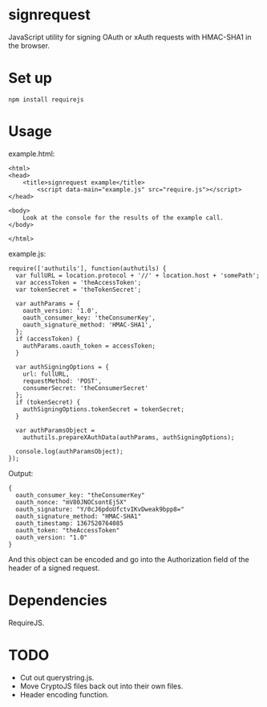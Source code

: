 signrequest
===========

JavaScript utility for signing OAuth or xAuth requests with HMAC-SHA1 in the browser.

Set up
======

    npm install requirejs

Usage
=====

example.html:

    <html>
    <head>
        <title>signrequest example</title>
    		<script data-main="example.js" src="require.js"></script>
    </head>

    <body>
    	Look at the console for the results of the example call.
    </body>

    </html>

example.js:

    require(['authutils'], function(authutils) {
      var fullURL = location.protocol + '//' + location.host + 'somePath';
      var accessToken = 'theAccessToken';
      var tokenSecret = 'theTokenSecret';

      var authParams = {
        oauth_version: '1.0',
        oauth_consumer_key: 'theConsumerKey',
        oauth_signature_method: 'HMAC-SHA1',
      };
      if (accessToken) {
        authParams.oauth_token = accessToken;
      }        

      var authSigningOptions = {
        url: fullURL,
        requestMethod: 'POST',
        consumerSecret: 'theConsumerSecret'
      };                
      if (tokenSecret) {
        authSigningOptions.tokenSecret = tokenSecret;
      }

      var authParamsObject = 
        authutils.prepareXAuthData(authParams, authSigningOptions);
  
      console.log(authParamsObject);
    });
    
Output:
    
    {
      oauth_consumer_key: "theConsumerKey"
      oauth_nonce: "mV80JNOCsontEj5X"
      oauth_signature: "Y/0cJ6pdoUfctvIKvDweak9bpp8="
      oauth_signature_method: "HMAC-SHA1"
      oauth_timestamp: 1367520764085
      oauth_token: "theAccessToken"
      oauth_version: "1.0"
    }
    
And this object can be encoded and go into the Authorization field of the header of a signed request.


Dependencies
============
RequireJS.

TODO
====
- Cut out querystring.js.
- Move CryptoJS files back out into their own files.
- Header encoding function.
